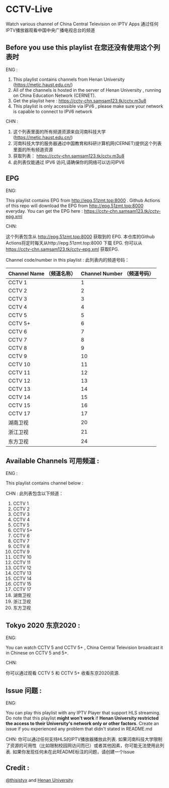 # CCTV-Live
Watch various channel of China Central Television on IPTV Apps
通过任何IPTV播放器观看中国中央广播电视总台的频道

## Before you use this playlist 在您还没有使用这个列表时

ENG :

1. This playlist contains channels from Henan University (https://metic.haust.edu.cn/) 
2. All of the channels is hosted in the server of Henan University , running on China Education Network (CERNET).
3. Get the playlist here : https://cctv-chn.samsam123.tk/cctv.m3u8
4. This playlist is only accessible via IPV6 , please make sure your network is capable to connect to IPV6 network

CHN :

1. 这个列表里面的所有频道资源来自河南科技大学(https://metic.haust.edu.cn/) 
2. 河南科技大学的服务器通过中国教育和科研计算机网(CERNET)提供这个列表里面的所有频道资源
3. 获取列表： https://cctv-chn.samsam123.tk/cctv.m3u8
4. 此列表仅能通过 IPV6 访问,请确保你的网络可以访问IPV6

## EPG

ENG:

This playlist contains EPG from http://epg.51zmt.top:8000 . Github Actions of this repo will download the EPG from http://epg.51zmt.top:8000 everyday.
You can get the EPG here : https://cctv-chn.samsam123.tk/cctv-epg.xml

CHN:

这个列表包含从 http://epg.51zmt.top:8000 获取到的 EPG. 本仓库的Github Actions将定时每天从http://epg.51zmt.top:8000 下载 EPG.
你可以从 https://cctv-chn.samsam123.tk/cctv-epg.xml 获取EPG.

Channel code/number in this playlist :
此列表内的频道号码：

| Channel Name （频道名称） | Channel Number （频道号码）|
|--------------|----------------|
| CCTV 1       | 1              |
| CCTV 2       | 2              |
| CCTV 3       | 3              |
| CCTV 4       | 4              |
| CCTV 5       | 5              |
| CCTV 5+      | 6              |
| CCTV 6       | 7              |
| CCTV 7       | 8              |
| CCTV 8       | 9              |
| CCTV 9       | 10             |
| CCTV 10      | 11             |
| CCTV 11      | 12             |
| CCTV 12      | 13             |
| CCTV 13      | 14             |
| CCTV 14      | 15             |
| CCTV 15      | 16             |
| CCTV 17      | 17             |
| 湖南卫视     | 20             |
| 浙江卫视     | 21             |
| 东方卫视     | 24             |

## Available Channels 可用频道 :

ENG :

This playlist contains channel below :

CHN :
此列表包含以下频道：

1. CCTV 1
2. CCTV 2
3. CCTV 3
4. CCTV 4
5. CCTV 5
6. CCTV 5+
7. CCTV 6 
8. CCTV 7
9. CCTV 8
10. CCTV 9
11. CCTV 10
12. CCTV 11
13. CCTV 12
14. CCTV 13
15. CCTV 14
16. CCTV 15
17. CCTV 17
18. 湖南卫视
19. 浙江卫视
20. 东方卫视

## Tokyo 2020 东京2020 :

ENG:

You can watch CCTV 5 and CCTV 5+ , China Central Television broadcast it in Chinese on CCTV 5 and 5+.

CHN:

你可以通过观看 CCTV 5 和 CCTV 5+ 收看东京2020资源.

## Issue 问题 :

ENG: 

You can play this playlist with any IPTV Player that support HLS streaming.
Do note that this playlist **might won't work** if **Henan University restricted the access to their University's network only or other factors**.
Create an issue if you experienced any problem that didn't stated in README.md

CHN:
你可以通过任何支持HLS的IPTV播放器播放此列表.
如果河南科技大学限制了资源的可用性（比如限制校园网访问而已）或者其他因素，你可能无法使用此列表.
如果你发现任何未在此README标注的问题，请创建一个Issue

## Credit :
[@thisistyx](https://github.com/thisistyx) and [Henan University](https://metic.haust.edu.cn/)
